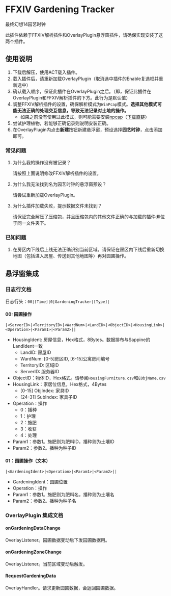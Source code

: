 # FFXIV Gardening Tracker

最终幻想14园艺时钟

此插件依赖于FFXIV解析插件和OverlayPlugin悬浮窗插件，请确保实现安装了这两个插件。

## 使用说明

1. 下载后解压，使用ACT载入插件。
3. 载入插件后，请重新加载OverlayPlugin（取消选中插件的Enable复选框并重新选中）
3. 确认载入顺序，保证此插件在OverlayPlugin之后。（即，保证此插件在OverlayPlugin和FFXIV解析插件的下方。此行为是默认值）
4. 调整FFXIV解析插件的设置，确保解析模式为`WinPcap`模式。**选择其他模式可能无法正确的处理交互信息，导致无法记录对土地的操作。**
   - 如果之前没有使用过此模式，则可能需要安装[npcap](https://npcap.com/#download)（[下载直链](https://npcap.com/dist/npcap-1.60.exe)）
5. 尝试护理植物，若能够正确记录则说明安装正确。
6. 在OverlayPlugin内点击**新建**按钮新建悬浮窗，预设选择**园艺时钟**，点击添加即可。

### 常见问题

1. 为什么我的操作没有被记录？

   请按照上面说明修改FFXIV解析插件的设置。

2. 为什么我无法找到名为园艺时钟的悬浮窗预设？

   请尝试重新加载OverlayPlugin。

3. 为什么插件加载失败，提示数据文件未找到？

   请保证完全解压了压缩包，并且压缩包内的其他文件正确的与加载的插件dll位于同一文件夹下。

### 已知问题

1. 在房区内下线后上线无法正确识别当前区域。请保证在房区内下线后重新切换地图（包括进入房屋、传送到其他地图等）再对园圃操作。

## 悬浮窗集成

### 日志行文档

日志行头：`00|[Time]|0|GardeningTracker|[Type]|`

#### 00: 园圃操作

```
|<ServerID>|<TerritoryID>|<WardNum>|<LandID>|<ObjectID>|<HousingLink>|<Operation>|<Param1>|<Param2>||
```

- HousingIdent: 房屋信息，Hex格式，8Bytes。数据排布与Sappine的LandIdent一致
  - LandID: 房屋ID
  - WardNum: [0-5]房区ID, [6-15]公寓房间编号
  - TerritoryID: 区域ID
  - ServerID: 服务器ID
- ObjectID：物体ID，Hex格式。请参阅`HousingFurniture.csv`和`EObjName.csv`
- HousingLink：家居位信息，Hex格式，4Bytes
  - [0-15] ObjIndex: 家具ID
  - [24-31] SubIndex: 家具子ID
- Operation：操作
  - 0：播种
  - 1：护理
  - 2：施肥
  - 3：收获
  - 4：处理
- Param1：参数1。施肥则为肥料ID，播种则为土壤ID
- Param2：参数2。播种为种子ID

#### 01：园圃操作（文本）

```
|<GardeningIdent>|<Operation>|<Param1>|<Param2>||
```

- GardeningIdent：园圃位置
- Operation：操作
- Param1：参数1。施肥则为肥料名，播种则为土壤名
- Param2：参数2。播种为种子名

### OverlayPlugin 集成文档

#### onGardeningDataChange

OverlayListener。园圃数据变动后下发园圃数据用。

#### onGardeningZoneChange

OverlayListener。当前区域变动后触发。

#### RequestGardeningData

OverlayHandler。请求更新园圃数据，会返回园圃数据。

